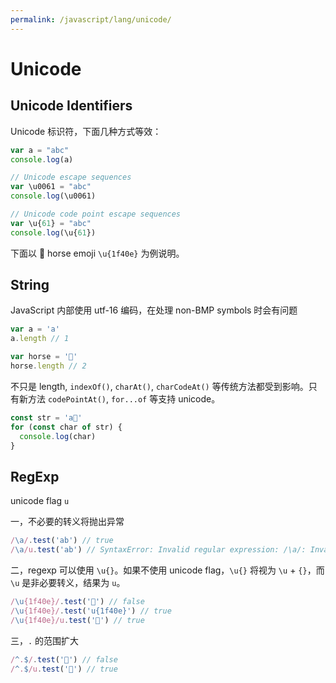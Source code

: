 ```yaml
---
permalink: /javascript/lang/unicode/
---
```


# Unicode

## Unicode Identifiers

Unicode 标识符，下面几种方式等效：

```js
var a = "abc"
console.log(a)

// Unicode escape sequences
var \u0061 = "abc"
console.log(\u0061)

// Unicode code point escape sequences
var \u{61} = "abc"
console.log(\u{61})
```

下面以 🐎 horse emoji `\u{1f40e}` 为例说明。

## String

JavaScript 内部使用 utf-16 编码，在处理 non-BMP symbols 时会有问题

```js
var a = 'a'
a.length // 1

var horse = '🐎'
horse.length // 2
```

不只是 length, `indexOf()`, `charAt()`, `charCodeAt()` 等传统方法都受到影响。只有新方法 `codePointAt()`, `for...of` 等支持 unicode。

```js
const str = 'a🐎'
for (const char of str) {
  console.log(char)
}
```

## RegExp

unicode flag `u`

一，不必要的转义将抛出异常

```js
/\a/.test('ab') // true
/\a/u.test('ab') // SyntaxError: Invalid regular expression: /\a/: Invalid escape
```

二，regexp 可以使用 `\u{}`。如果不使用 unicode flag，`\u{}` 将视为 `\u` + `{}`，而 `\u` 是非必要转义，结果为 `u`。

```js
/\u{1f40e}/.test('🐎') // false
/\u{1f40e}/.test('u{1f40e}') // true
/\u{1f40e}/u.test('🐎') // true
```

三，`.` 的范围扩大

```js
/^.$/.test('🐎') // false
/^.$/u.test('🐎') // true
```
